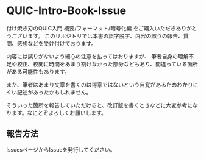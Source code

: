 # QUIC-Intro-Book-Issue
付け焼き刃のQUIC入門 概要/フォーマット/暗号化編 をご購入いただきありがとうございます。
このリポジトリでは本書の誤字脱字、内容の誤りの報告、質問、感想などを受け付けております。

内容には誤りがないよう細心の注意を払ってはおりますが、
筆者自身の理解不足や校正、校閲に時間をあまり割けなかった部分などもあり、間違っている箇所がある可能性もあります。

また、筆者はあまり文章を書くのは得意ではないという自覚があるためわかりにくい記述があったかもしれません。

そういった箇所を報告していただけると、改訂版を書くときなどに大変参考になります。なにとぞよろしくお願いします。

## 報告方法
IssuesページからIssueを発行してください。


